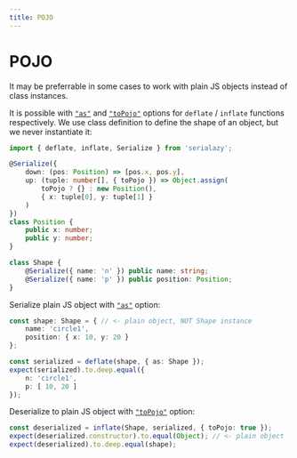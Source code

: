 ```yaml
---
title: POJO
---
```


# POJO

It may be preferrable in some cases to work with plain JS objects instead of class instances.

It is possible with [`"as"`](/options#as) and [`"toPojo"`](/options#topojo) options
for `deflate` / `inflate` functions respectively.
We use class definition to define the shape of an object, but we never instantiate it:

```ts
import { deflate, inflate, Serialize } from 'serialazy';

@Serialize({
    down: (pos: Position) => [pos.x, pos.y],
    up: (tuple: number[], { toPojo }) => Object.assign(
        toPojo ? {} : new Position(),
        { x: tuple[0], y: tuple[1] }
    )
})
class Position {
    public x: number;
    public y: number;
}

class Shape {
    @Serialize({ name: 'n' }) public name: string;
    @Serialize({ name: 'p' }) public position: Position;
}
```

Serialize plain JS object with [`"as"`](/options#as) option:

```ts
const shape: Shape = { // <- plain object, NOT Shape instance
    name: 'circle1',
    position: { x: 10, y: 20 }
};

const serialized = deflate(shape, { as: Shape });
expect(serialized).to.deep.equal({
    n: 'circle1',
    p: [ 10, 20 ]
});
```

Deserialize to plain JS object with [`"toPojo"`](/options#topojo) option:

```ts
const deserialized = inflate(Shape, serialized, { toPojo: true });
expect(deserialized.constructor).to.equal(Object); // <- plain object
expect(deserialized).to.deep.equal(shape);
```
